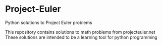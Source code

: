 Project-Euler
=============
Python solutions to Project Euler problems

This repository contains solutions to math problems from projecteuler.net
These solutions are intended to be a learning tool for python programming
